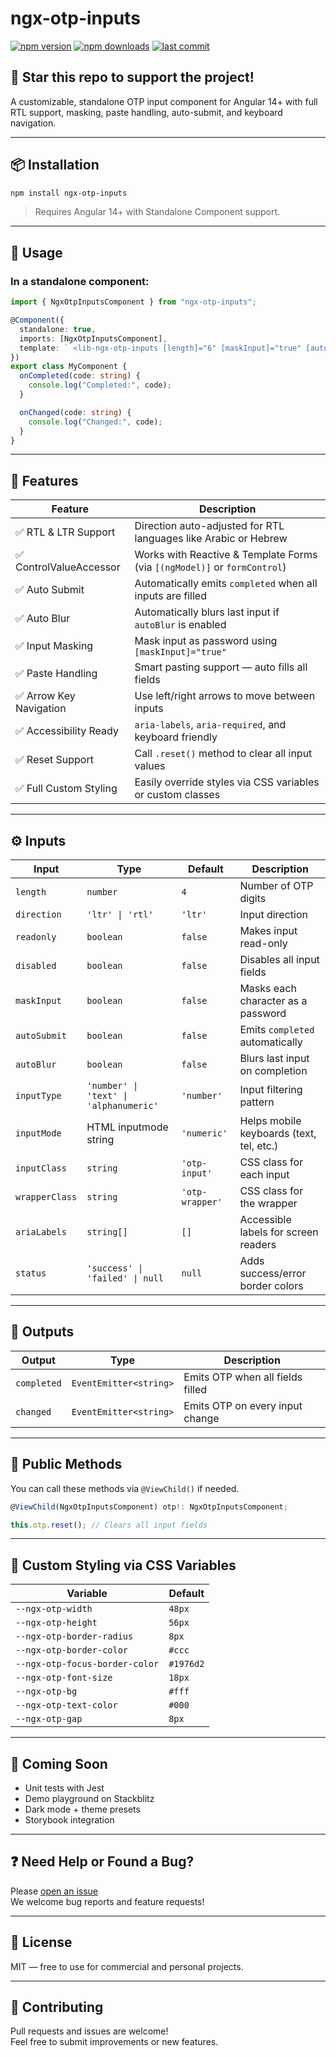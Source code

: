 # ngx-otp-inputs

[![npm version](https://img.shields.io/npm/v/ngx-otp-inputs.svg)](https://www.npmjs.com/package/ngx-otp-inputs)
[![npm downloads](https://img.shields.io/npm/dm/ngx-otp-inputs.svg)](https://www.npmjs.com/package/ngx-otp-inputs)
[![last commit](https://img.shields.io/github/last-commit/magdy-abas/ngx-otp-inputs)](https://github.com/magdy-abas/ngx-otp-inputs/commits/master)

## 🌟 Star this repo to support the project!

A customizable, standalone OTP input component for Angular 14+ with full RTL support, masking, paste handling, auto-submit, and keyboard navigation.

---

## 📦 Installation

```bash
npm install ngx-otp-inputs
```

> Requires Angular 14+ with Standalone Component support.

---

## 🚀 Usage

### In a standalone component:

```ts
import { NgxOtpInputsComponent } from "ngx-otp-inputs";

@Component({
  standalone: true,
  imports: [NgxOtpInputsComponent],
  template: ` <lib-ngx-otp-inputs [length]="6" [maskInput]="true" [autoSubmit]="true" [direction]="'ltr'" (completed)="onCompleted($event)" (changed)="onChanged($event)" /> `,
})
export class MyComponent {
  onCompleted(code: string) {
    console.log("Completed:", code);
  }

  onChanged(code: string) {
    console.log("Changed:", code);
  }
}
```

---

## 🎯 Features

| Feature                 | Description                                                               |
| ----------------------- | ------------------------------------------------------------------------- |
| ✅ RTL & LTR Support    | Direction auto-adjusted for RTL languages like Arabic or Hebrew           |
| ✅ ControlValueAccessor | Works with Reactive & Template Forms (via `[(ngModel)]` or `formControl`) |
| ✅ Auto Submit          | Automatically emits `completed` when all inputs are filled                |
| ✅ Auto Blur            | Automatically blurs last input if `autoBlur` is enabled                   |
| ✅ Input Masking        | Mask input as password using `[maskInput]="true"`                         |
| ✅ Paste Handling       | Smart pasting support — auto fills all fields                             |
| ✅ Arrow Key Navigation | Use left/right arrows to move between inputs                              |
| ✅ Accessibility Ready  | `aria-labels`, `aria-required`, and keyboard friendly                     |
| ✅ Reset Support        | Call `.reset()` method to clear all input values                          |
| ✅ Full Custom Styling  | Easily override styles via CSS variables or custom classes                |

---

## ⚙️ Inputs

| Input          | Type                                   | Default         | Description                              |
| -------------- | -------------------------------------- | --------------- | ---------------------------------------- |
| `length`       | `number`                               | `4`             | Number of OTP digits                     |
| `direction`    | `'ltr' \| 'rtl'`                       | `'ltr'`         | Input direction                          |
| `readonly`     | `boolean`                              | `false`         | Makes input read-only                    |
| `disabled`     | `boolean`                              | `false`         | Disables all input fields                |
| `maskInput`    | `boolean`                              | `false`         | Masks each character as a password       |
| `autoSubmit`   | `boolean`                              | `false`         | Emits `completed` automatically          |
| `autoBlur`     | `boolean`                              | `false`         | Blurs last input on completion           |
| `inputType`    | `'number' \| 'text' \| 'alphanumeric'` | `'number'`      | Input filtering pattern                  |
| `inputMode`    | HTML inputmode string                  | `'numeric'`     | Helps mobile keyboards (text, tel, etc.) |
| `inputClass`   | `string`                               | `'otp-input'`   | CSS class for each input                 |
| `wrapperClass` | `string`                               | `'otp-wrapper'` | CSS class for the wrapper                |
| `ariaLabels`   | `string[]`                             | `[]`            | Accessible labels for screen readers     |
| `status`       | `'success' \| 'failed' \| null`        | `null`          | Adds success/error border colors         |

---

## 🔄 Outputs

| Output      | Type                   | Description                      |
| ----------- | ---------------------- | -------------------------------- |
| `completed` | `EventEmitter<string>` | Emits OTP when all fields filled |
| `changed`   | `EventEmitter<string>` | Emits OTP on every input change  |

---

## 🔧 Public Methods

You can call these methods via `@ViewChild()` if needed.

```ts
@ViewChild(NgxOtpInputsComponent) otp!: NgxOtpInputsComponent;

this.otp.reset(); // Clears all input fields
```

---

## 🎨 Custom Styling via CSS Variables

| Variable                       | Default   |
| ------------------------------ | --------- |
| `--ngx-otp-width`              | `48px`    |
| `--ngx-otp-height`             | `56px`    |
| `--ngx-otp-border-radius`      | `8px`     |
| `--ngx-otp-border-color`       | `#ccc`    |
| `--ngx-otp-focus-border-color` | `#1976d2` |
| `--ngx-otp-font-size`          | `18px`    |
| `--ngx-otp-bg`                 | `#fff`    |
| `--ngx-otp-text-color`         | `#000`    |
| `--ngx-otp-gap`                | `8px`     |

---

## 🧪 Coming Soon

- Unit tests with Jest
- Demo playground on Stackblitz
- Dark mode + theme presets
- Storybook integration

---

## ❓ Need Help or Found a Bug?

Please [open an issue](https://github.com/magdy-abas/ngx-otp-inputs/issues)  
We welcome bug reports and feature requests!

---

## 📄 License

MIT — free to use for commercial and personal projects.

---

## 🤝 Contributing

Pull requests and issues are welcome!  
Feel free to submit improvements or new features.
